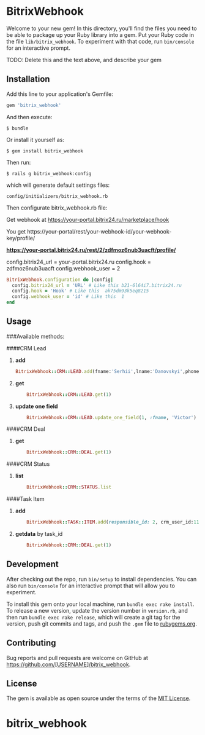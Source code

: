 # BitrixWebhook

Welcome to your new gem! In this directory, you'll find the files you need to be able to package up your Ruby library into a gem. Put your Ruby code in the file `lib/bitrix_webhook`. To experiment with that code, run `bin/console` for an interactive prompt.

TODO: Delete this and the text above, and describe your gem

## Installation

Add this line to your application's Gemfile:

```ruby
gem 'bitrix_webhook'
```

And then execute:

    $ bundle

Or install it yourself as:

    $ gem install bitrix_webhook
    
Then run:

    $ rails g bitrix_webhook:config

which will generate default settings files:

    config/initializers/bitrix_webhook.rb

Then configurate bitrix_webhook.rb file:

Get webhook at  https://your-portal.bitrix24.ru/marketplace/hook

You get https://your-portal/rest/your-webhook-id/your-webhook-key/profile/

**https://your-portal.bitrix24.ru/rest/2/zdfmoz6nub3uacft/profile/**



 config.bitrix24_url = your-portal.bitrix24.ru
 config.hook = zdfmoz6nub3uacft
 config.webhook_user = 2
 

```ruby
BitrixWebhook.configuration do |config|
  config.bitrix24_url = 'URL' # Like this b21-6l64i7.bitrix24.ru
  config.hook = 'Hook' # Like this  ak75dm93k5eq8215
  config.webhook_user = 'id' # Like this  1
end
```

## Usage

###Available methods:

####CRM Lead
1. **add**

    ```ruby
    BitrixWebhook::CRM::LEAD.add(fname:'Serhii',lname:'Danovskyi',phone:'+380675807873',email:'serhii.danovskyi@gamil.com')
    ```

2. **get**

    ```ruby
        BitrixWebhook::CRM::LEAD.get(1)
    ```

2. **update one field**

    ```ruby
        BitrixWebhook::CRM::LEAD.update_one_field(1, :fname, 'Victor')
    ```

####CRM Deal
1. **get**

    ```ruby
        BitrixWebhook::CRM::DEAL.get(1)
    ```

####CRM Status
1. **list**

    ```ruby
        BitrixWebhook::CRM::STATUS.list
    ```

####Task Item
1. **add**

    ```ruby
        BitrixWebhook::TASK::ITEM.add(responsible_id: 2, crm_user_id:11)
    ```

2. **getdata** by task_id

    ```ruby
        BitrixWebhook::CRM::DEAL.get(1)
    ```

## Development

After checking out the repo, run `bin/setup` to install dependencies. You can also run `bin/console` for an interactive prompt that will allow you to experiment.

To install this gem onto your local machine, run `bundle exec rake install`. To release a new version, update the version number in `version.rb`, and then run `bundle exec rake release`, which will create a git tag for the version, push git commits and tags, and push the `.gem` file to [rubygems.org](https://rubygems.org).

## Contributing

Bug reports and pull requests are welcome on GitHub at https://github.com/[USERNAME]/bitrix_webhook.

## License

The gem is available as open source under the terms of the [MIT License](https://opensource.org/licenses/MIT).
# bitrix_webhook
